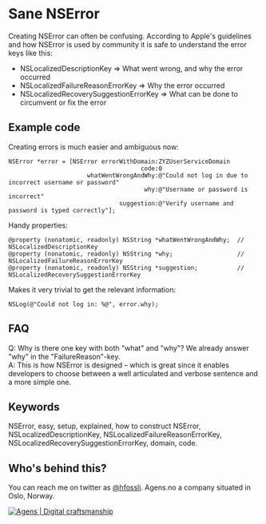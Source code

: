 Sane NSError
======================

Creating NSError can often be confusing. According to Apple's guidelines and how NSError is used by community it is safe to understand the error keys like this:

- NSLocalizedDescriptionKey => What went wrong, and why the error occurred
- NSLocalizedFailureReasonErrorKey => Why the error occurred
- NSLocalizedRecoverySuggestionErrorKey => What can be done to circumvent or fix the error

## Example code

Creating errors is much easier and ambiguous now:

    NSError *error = [NSError errorWithDomain:ZYZUserServiceDomain
                                         code:0
                          whatWentWrongAndWhy:@"Could not log in due to incorrect username or password"
                                          why:@"Username or password is incorrect"
                                   suggestion:@"Verify username and password is typed correctly"];

Handy properties:

    @property (nonatomic, readonly) NSString *whatWentWrongAndWhy;  // NSLocalizedDescriptionKey
    @property (nonatomic, readonly) NSString *why;                  // NSLocalizedFailureReasonErrorKey
    @property (nonatomic, readonly) NSString *suggestion;           // NSLocalizedRecoverySuggestionErrorKey

Makes it very trivial to get the relevant information:

    NSLog(@"Could not log in: %@", error.why);




## FAQ

Q: Why is there one key with both "what" and "why"? We already answer "why" in the "FailureReason"-key.  
A: This is how NSError is designed – which is great since it enables developers to choose between a well articulated and verbose sentence and a more simple one. 



## Keywords

NSError, easy, setup, explained, how to construct NSError, NSLocalizedDescriptionKey, NSLocalizedFailureReasonErrorKey, NSLocalizedRecoverySuggestionErrorKey, domain, code.


## Who's behind this?

You can reach me on twitter as [@hfossli](https://twitter.com/hfossli). Agens.no a company situated in Oslo, Norway.



[![Agens | Digital craftsmanship](http://static.agens.no/images/agens_logo_w_slogan_avenir_small.png)](http://agens.no/)
